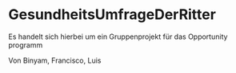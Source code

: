 # GesundheitsUmfrageDerRitter
Es handelt sich hierbei um ein Gruppenprojekt für das Opportunity programm

Von Binyam, Francisco, Luis
